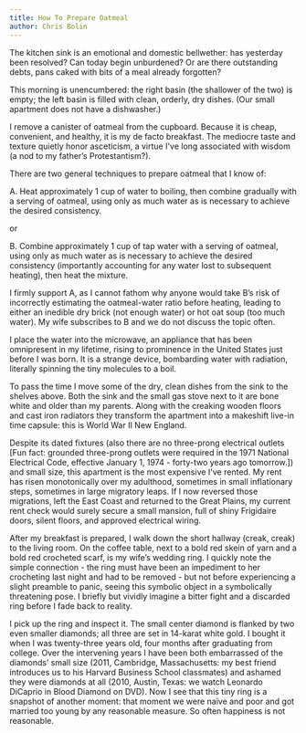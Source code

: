 ```yaml
---
title: How To Prepare Oatmeal
author: Chris Bolin
---
```


The kitchen sink is an emotional and domestic bellwether: has yesterday been resolved? Can today begin unburdened? Or are there outstanding debts, pans caked with bits of a meal already forgotten?

This morning is unencumbered: the right basin (the shallower of the two) is empty; the left basin is filled with clean, orderly, dry dishes. (Our small apartment does not have a dishwasher.)

I remove a canister of oatmeal from the cupboard. Because it is cheap, convenient, and healthy, it is my de facto breakfast. The mediocre taste and texture quietly honor asceticism, a virtue I've long associated with wisdom (a nod to my father’s Protestantism?).

There are two general techniques to prepare oatmeal that I know of:

A. Heat approximately 1 cup of water to boiling, then combine gradually with a serving of oatmeal, using only as much water as is necessary to achieve the desired consistency.

or

B. Combine approximately 1 cup of tap water with a serving of oatmeal, using only as much water as is necessary to achieve the desired consistency (importantly accounting for any water lost to subsequent heating), then heat the mixture.

I firmly support A, as I cannot fathom why anyone would take B’s risk of incorrectly estimating the oatmeal-water ratio before heating, leading to either an inedible dry brick (not enough water) or hot oat soup (too much water). My wife subscribes to B and we do not discuss the topic often.

I place the water into the microwave, an appliance that has been omnipresent in my lifetime, rising to prominence in the United States just before I was born. It is a strange device, bombarding water with radiation, literally spinning the tiny molecules to a boil.

To pass the time I move some of the dry, clean dishes from the sink to the shelves above. Both the sink and the small gas stove next to it are bone white and older than my parents. Along with the creaking wooden floors and cast iron radiators they transform the apartment into a makeshift live-in time capsule: this is World War II New England.

Despite its dated fixtures (also there are no three-prong electrical outlets [Fun fact: grounded three-prong outlets were required in the 1971 National Electrical Code, effective January 1, 1974 - forty-two years ago tomorrow.]) and small size, this apartment is the most expensive I've rented. My rent has risen monotonically over my adulthood, sometimes in small inflationary steps, sometimes in large migratory leaps. If I now reversed those migrations, left the East Coast and returned to the Great Plains, my current rent check would surely secure a small mansion, full of shiny Frigidaire doors, silent floors, and approved electrical wiring.

After my breakfast is prepared, I walk down the short hallway (creak, creak) to the living room. On the coffee table, next to a bold red skein of yarn and a bold red crocheted scarf, is my wife’s wedding ring. I quickly note the simple connection - the ring must have been an impediment to her crocheting last night and had to be removed - but not before experiencing a slight preamble to panic, seeing this symbolic object in a symbolically threatening pose. I briefly but vividly imagine a bitter fight and a discarded ring before I fade back to reality.

I pick up the ring and inspect it. The small center diamond is flanked by two even smaller diamonds; all three are set in 14-karat white gold. I bought it when I was twenty-three years old, four months after graduating from college. Over the intervening years I have been both embarrassed of the diamonds’ small size (2011, Cambridge, Massachusetts: my best friend introduces us to his Harvard Business School classmates) and ashamed they were diamonds at all (2010, Austin, Texas: we watch Leonardo DiCaprio in Blood Diamond on DVD). Now I see that this tiny ring is a snapshot of another moment: that moment we were naïve and poor and got married too young by any reasonable measure. So often happiness is not reasonable.
